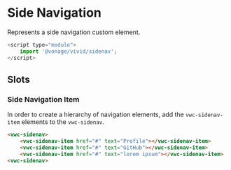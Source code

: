 # Side Navigation

Represents a side navigation custom element.

```js
<script type="module">
    import '@vonage/vivid/sidenav';
</script>
```

## Slots

### Side Navigation Item

In order to create a hierarchy of navigation elements, add the `vwc-sidenav-item` elements to the `vwc-sidenav`.

```html preview
<vwc-sidenav>
    <vwc-sidenav-item href="#" text="Profile"></vwc-sidenav-item>
    <vwc-sidenav-item href="#" text="GitHub"></vwc-sidenav-item>
    <vwc-sidenav-item href="#" text="lorem ipsum"></vwc-sidenav-item>
<vwc-sidenav>
```

